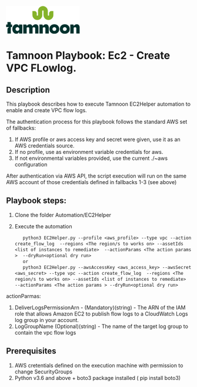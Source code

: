
<img src="../../images/icons/Tamnoon.png" width="200"/>

# Tamnoon Playbook: Ec2 - Create VPC FLowlog.

## Description
This playbook describes how to execute Tamnoon EC2Helper automation to enable and create VPC flow logs.

The authentication process for this playbook follows the standard AWS set of fallbacks:
1. If AWS profile or aws access key and secret were given, use it as an AWS credentials source.
2. If no profile, use as environment variable credentials for aws.
3. If not environmental variables provided, use the current ./~aws configuration

After authentication via AWS API, the script execution will run on the same AWS account of those credentials defined in fallbacks 1-3 (see above)

## Playbook steps:
1. Clone the folder Automation/EC2Helper
2. Execute the automation 
 
          python3 EC2Helper.py --profile <aws_profile> --type vpc --action create_flow_log  --regions <The region/s to works on> --assetIds <list of instances to remediate>  --actionParams <The action params >  --dryRun<optional dry run>
          or 
          python3 EC2Helper.py --awsAccessKey <aws_access_key> --awsSecret <aws_secret> --type vpc --action create_flow_log  --regions <The region/s to works on> --assetIds <list of instances to remediate>  --actionParams <The action params > --dryRun<optional dry run>


actionParmas:
1. DeliverLogsPermissionArn - (Mandatory)(string) - The ARN of the IAM role that allows Amazon EC2 to publish flow logs to a CloudWatch Logs log group in your account.
2. LogGroupName (Optional)(string) - The name of the target log group to contain the vpc flow logs



## Prerequisites 
1. AWS cretentials defined on the execution machine with permission to change SecurityGroups
2. Python v3.6  and above + boto3 package installed ( pip install boto3)


